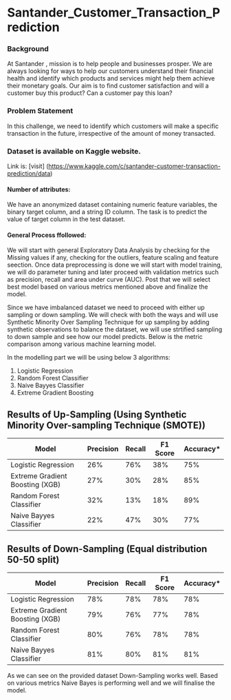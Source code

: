 # Santander_Customer_Transaction_Prediction

### Background
At Santander , mission is to help people and businesses prosper. We are always looking for ways to help our customers understand their financial health and identify which products and services might help them achieve their monetary goals.
Our aim is to find customer satisfaction and will a customer buy this product? Can a customer pay this loan?

### Problem Statement
In this challenge, we need to identify which customers will make a specific transaction in the future, irrespective of the amount of money transacted.

### Dataset is available on Kaggle website. 
Link is: [visit] (https://www.kaggle.com/c/santander-customer-transaction-prediction/data)

#### Number of attributes:
We have an anonymized dataset containing numeric feature variables, the binary target column, and a string ID column. The task is to predict the value of target column in the test dataset. 

#### General Process ffollowed:
We will start with general Exploratory Data Analysis by checking for the Missing values if any, checking for the outliers, feature scaling and feature seection. Once data preprocessing is done we will start with model training, we will do parameter tuning and later proceed with validation metrics such as precision, recall and area under curve (AUC). Post that we will select best model based on various metrics mentioned above and finalize the model.

Since we have imbalanced dataset we need to proceed with either up sampling or down sampling. We will check with both the ways and will use Synthetic Minority Over Sampling Technique for up sampling by adding synthetic observations to balance the dataset, we will use strtified sampling to down sample and see how our model predicts. Below is the metric comparison among various machine learning model.

In the modelling part we will be using below 3 algorithms:
1. Logistic Regression
2. Random Forest Classifier
3. Naive Bayyes Classifier
4. Extreme Gradient Boosting

## Results of Up-Sampling (Using Synthetic Minority Over-sampling Technique (SMOTE))
|Model | Precision | Recall |F1 Score | Accuracy* |
|---|---|---|---|---|
|Logistic Regression | 26% | 76% | 38% | 75% |
|Extreme Gradient Boosting (XGB) | 27% | 30% | 28% | 85% |
|Random Forest Classifier | 32% | 13% | 18% | 89% |
|Naive Bayyes Classifier | 22% | 47% | 30% | 77% |

## Results of Down-Sampling (Equal distribution 50-50 split)
|Model | Precision | Recall |F1 Score | Accuracy* |
|---|---|---|---|---|
|Logistic Regression | 78% | 78% | 78% | 78% |
|Extreme Gradient Boosting (XGB) | 79% | 76% | 77% | 78% |
|Random Forest Classifier | 80% | 76% | 78% | 78% |
|Naive Bayyes Classifier | 81% | 80% | 81% | 81% |

As we can see on the provided dataset Down-Sampling works well. Based on various metrics Naive Bayes is performing well and we will finalise the model.
